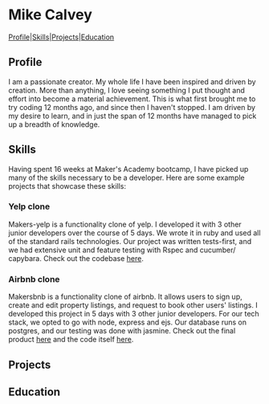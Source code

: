 # Mike Calvey
[Profile](#profile)|[Skills](#skills)|[Projects](#projects)|[Education](#education)

## Profile
I am a passionate creator. My whole life I have been inspired and driven by creation. More than anything, I love seeing something I put thought and effort into become a material achievement. This is what first brought me to try coding 12 months ago, and since then I haven't stopped. I am driven by my desire to learn, and in just the span of 12 months have managed to pick up a breadth of knowledge.

## Skills
Having spent 16 weeks at Maker's Academy bootcamp, I have picked up many of the skills necessary to be a developer. Here are some example projects that showcase these skills:

### Yelp clone
Makers-yelp is a functionality clone of yelp. I developed it with 3 other junior developers over the course of 5 days. We wrote it in ruby and used all of the standard rails technologies. Our project was written tests-first, and we had extensive unit and feature testing with Rspec and cucumber/ capybara. Check out the codebase [here](https://github.com/calveym/makersyelp).

### Airbnb clone
Makersbnb is a functionality clone of airbnb. It allows users to sign up, create and edit property listings, and request to book other users' listings. I developed this project in 5 days with 3 other junior developers. For our tech stack, we opted to go with node, express and ejs. Our database runs on postgres, and our testing was done with jasmine. Check out the final product [here](http://makersbnb2016.herokuapp.com/home) and the code itself [here](https://github.com/calveym/makersbnb).

## Projects

## Education
